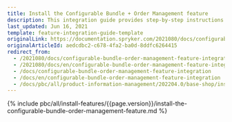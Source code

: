 ```yaml
---
title: Install the Configurable Bundle + Order Management feature
description: This integration guide provides step-by-step instructions on installing Configurable Bundle + Order Management feature.
last_updated: Jun 16, 2021
template: feature-integration-guide-template
originalLink: https://documentation.spryker.com/2021080/docs/configurable-bundle-order-management-feature-integration
originalArticleId: aedcdbc2-c678-4fa2-ba0d-8ddfc6264415
redirect_from:
  - /2021080/docs/configurable-bundle-order-management-feature-integration
  - /2021080/docs/en/configurable-bundle-order-management-feature-integration
  - /docs/configurable-bundle-order-management-feature-integration
  - /docs/en/configurable-bundle-order-management-feature-integration
  - /docs/pbc/all/product-information-management/202204.0/base-shop/install-and-upgrade/install-features/install-the-configurable-bundle-order-management-feature.html
---
```


{% include pbc/all/install-features/{{page.version}}/install-the-configurable-bundle-order-management-feature.md %} <!-- To edit, see /_includes/pbc/all/install-features/202311.0/install-the-configurable-bundle-order-management-feature.md -->
